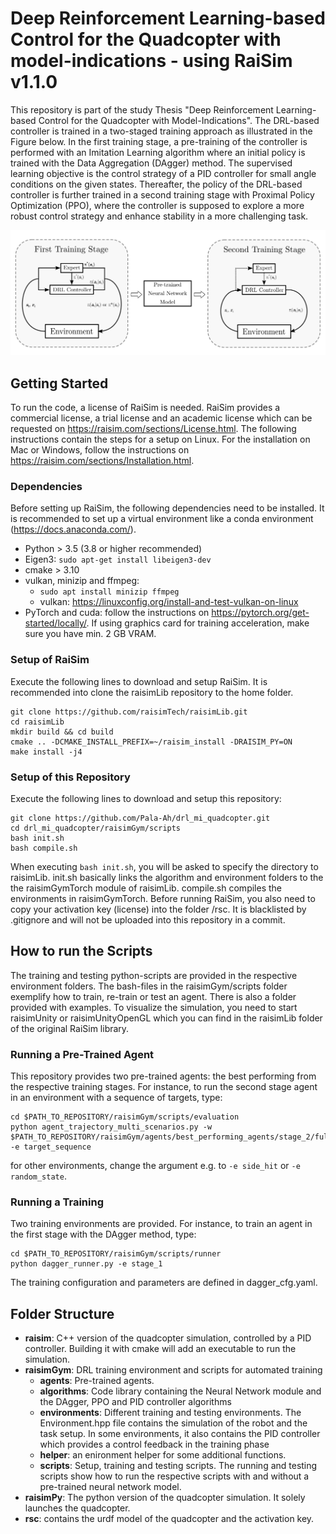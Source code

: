 # Deep Reinforcement Learning-based Control for the Quadcopter with model-indications - using RaiSim v1.1.0
This repository is part of the study Thesis "Deep Reinforcement Learning-based Control for the Quadcopter with Model-Indications".
The DRL-based controller is trained in a two-staged training approach as illustrated in the Figure below. In the first training 
stage, a pre-training of the controller is performed with an Imitation Learning algorithm where an initial policy is trained with the Data Aggregation (DAgger) method. The supervised learning objective
is the control strategy of a PID controller for small angle conditions on the given states. Thereafter, the policy of the 
DRL-based controller is further trained in a second training stage with Proximal Policy Optimization (PPO), where the controller is
supposed to explore a more robust control strategy and enhance stability in a more challenging task.

![](docs/method.png)



## Getting Started
To run the code, a license of RaiSim is needed. RaiSim provides a commercial license, a trial license 
and an academic license which can be requested on https://raisim.com/sections/License.html.
The following instructions contain the steps for a setup on Linux.
For the installation on Mac or Windows, follow the instructions on https://raisim.com/sections/Installation.html.

### Dependencies
Before setting up RaiSim, the following dependencies need to be installed. It is recommended to set up a virtual environment 
like a conda environment (https://docs.anaconda.com/).
* Python > 3.5 (3.8 or higher recommended)
* Eigen3: `sudo apt-get install libeigen3-dev` 
* cmake > 3.10
* vulkan, minizip and ffmpeg: 
  * `sudo apt install minizip ffmpeg`
  * vulkan: https://linuxconfig.org/install-and-test-vulkan-on-linux
* PyTorch and cuda: follow the instructions on https://pytorch.org/get-started/locally/. If using graphics card for training acceleration, make sure you have min. 2 GB VRAM.

### Setup of RaiSim
Execute the following lines to download and setup RaiSim. It is recommended into clone the raisimLib repository to the home folder. 
```commandline 
git clone https://github.com/raisimTech/raisimLib.git
cd raisimLib 
mkdir build && cd build 
cmake .. -DCMAKE_INSTALL_PREFIX=~/raisim_install -DRAISIM_PY=ON 
make install -j4
```

### Setup of this Repository
Execute the following lines to download and setup this repository:
```commandline 
git clone https://github.com/Pala-Ah/drl_mi_quadcopter.git
cd drl_mi_quadcopter/raisimGym/scripts
bash init.sh
bash compile.sh
```
When executing `bash init.sh`, you will be asked to specify the directory to raisimLib. init.sh basically links
the algorithm and environment folders to the the raisimGymTorch module of raisimLib. compile.sh compiles the environments in
raisimGymTorch. Before running RaiSim, you also need to copy your activation key (license) into the folder /rsc. 
It is blacklisted by .gitignore and will not be uploaded into this repository in a commit.

## How to run the Scripts
The training and testing python-scripts are provided in the respective environment folders. The bash-files in the
raisimGym/scripts folder exemplify how to train, re-train or test an agent. There is also a folder provided with examples.
To visualize the simulation, you need to start raisimUnity or raisimUnityOpenGL which you can find in the raisimLib folder
of the original RaiSim library.
### Running a Pre-Trained Agent
This repository provides two pre-trained agents: the best performing from the respective training stages. For instance, 
to run the second stage agent in an environment with a sequence of targets, type:
```commandline 
cd $PATH_TO_REPOSITORY/raisimGym/scripts/evaluation
python agent_trajectory_multi_scenarios.py -w $PATH_TO_REPOSITORY/raisimGym/agents/best_performing_agents/stage_2/full_2800.pt -e target_sequence
```
for other environments, change the argument e.g. to `-e side_hit` or `-e random_state`.

### Running a Training
Two training environments are provided. For instance, to train an agent in the first stage with the DAgger method, type:
```commandline 
cd $PATH_TO_REPOSITORY/raisimGym/scripts/runner
python dagger_runner.py -e stage_1
```
The training configuration and parameters are defined in dagger_cfg.yaml.

## Folder Structure
* **raisim**: C++ version of the quadcopter simulation, controlled by a PID controller. Building it with cmake will add an executable to run the simulation.
* **raisimGym**: DRL training environment and scripts for automated training
  * **agents**: Pre-trained agents.
  * **algorithms**: Code library containing the Neural Network module and the DAgger, PPO and PID controller algorithms
  * **environments**: Different training and testing environments. The Environment.hpp file contains the simulation of the robot
  and the task setup. In some environments, it also contains the PID controller which provides a control feedback in the training phase
  * **helper**: an enironment helper for some additional functions. 
  * **scripts**: Setup, training and testing scripts. The running and testing scripts show how to run the respective scripts with and without a 
    pre-trained neural network model.
* **raisimPy**: The python version of the quadcopter simulation. It solely launches the quadcopter.
* **rsc**: contains the urdf model of the quadcopter and the activation key.


